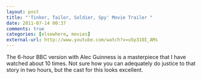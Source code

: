 ```yaml
---
layout: post  
title: "'Tinker, Tailor, Soldier, Spy' Movie Trailer "  
date: 2011-07-14 00:37  
comments: true  
categories: [elsewhere, movies]
external-url: http://www.youtube.com/watch?v=u5p31OI_AMs  
---
```


The 6-hour BBC version with Alec Guinness is a masterpiece that I have watched about 10 times. Not sure how you can adequately do justice to that story in two hours, but the cast for this looks excellent.
